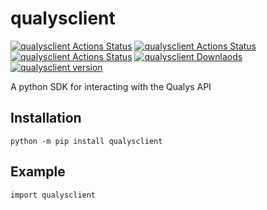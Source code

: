 # qualysclient 
[![qualysclient Actions Status](https://img.shields.io/github/workflow/status/woodtechie1428/qualysclient/Publish%20Python%20%F0%9F%90%8D%20distributions%20%F0%9F%93%A6%20to%20PyPI?style=plastic)](https://github.com/woodtechie1428/qualysclient/actions)
[![qualysclient Actions Status](https://img.shields.io/github/license/woodtechie1428/qualysclient?style=plastic)](https://github.com/woodtechie1428/qualysclient/blob/main/LICENSE)
[![qualysclient Actions Status](https://img.shields.io/readthedocs/qualysclient?style=plastic)](https://qualysclient.readthedocs.io/en/latest/)
[![qualysclient Downlaods](https://img.shields.io/pypi/dm/qualysclient?style=plastic)](https://pypi.org/project/qualysclient/)
[![qualysclient version](https://img.shields.io/github/v/release/woodtechie1428/qualysclient?sort=semver&style=plastic)](https://github.com/woodtechie1428/qualysclient/releases)


A python SDK for interacting with the Qualys API

## Installation
```
python -m pip install qualysclient
```

## Example 

```
import qualysclient

```
